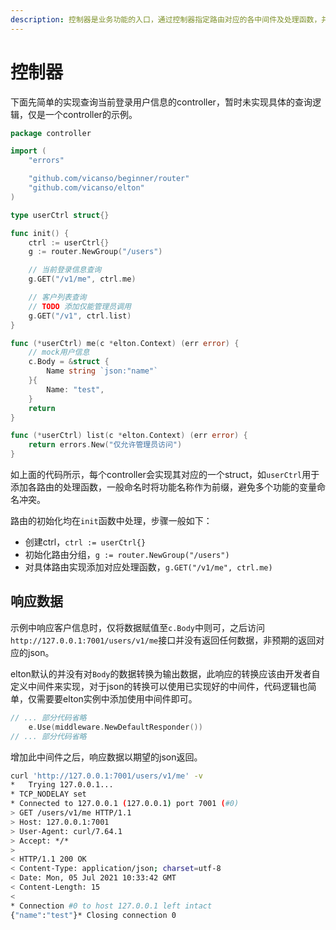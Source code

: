 ```yaml
---
description: 控制器是业务功能的入口，通过控制器指定路由对应的各中间件及处理函数，并调用各服务实现完整的业务功能
---
```


# 控制器

下面先简单的实现查询当前登录用户信息的controller，暂时未实现具体的查询逻辑，仅是一个controller的示例。

```go
package controller

import (
	"errors"

	"github.com/vicanso/beginner/router"
	"github.com/vicanso/elton"
)

type userCtrl struct{}

func init() {
	ctrl := userCtrl{}
	g := router.NewGroup("/users")

	// 当前登录信息查询
	g.GET("/v1/me", ctrl.me)

	// 客户列表查询
	// TODO 添加仅能管理员调用
	g.GET("/v1", ctrl.list)
}

func (*userCtrl) me(c *elton.Context) (err error) {
	// mock用户信息
	c.Body = &struct {
		Name string `json:"name"`
	}{
		Name: "test",
	}
	return
}

func (*userCtrl) list(c *elton.Context) (err error) {
	return errors.New("仅允许管理员访问")
}

```

如上面的代码所示，每个controller会实现其对应的一个struct，如`userCtrl`用于添加各路由的处理函数，一般命名时将功能名称作为前缀，避免多个功能的变量命名冲突。

路由的初始化均在`init`函数中处理，步骤一般如下：

- 创建ctrl，`ctrl := userCtrl{}`
- 初始化路由分组，`g := router.NewGroup("/users")`
- 对具体路由实现添加对应处理函数，`g.GET("/v1/me", ctrl.me)`


## 响应数据

示例中响应客户信息时，仅将数据赋值至`c.Body`中则可，之后访问`http://127.0.0.1:7001/users/v1/me`接口并没有返回任何数据，非预期的返回对应的json。

elton默认的并没有对`Body`的数据转换为输出数据，此响应的转换应该由开发者自定义中间件来实现，对于json的转换可以使用已实现好的中间件[]()，代码逻辑也简单，仅需要要elton实例中添加使用中间件即可。

```go
// ... 部分代码省略
	e.Use(middleware.NewDefaultResponder())
// ... 部分代码省略
```

增加此中间件之后，响应数据以期望的json返回。

```bash
curl 'http://127.0.0.1:7001/users/v1/me' -v
*   Trying 127.0.0.1...
* TCP_NODELAY set
* Connected to 127.0.0.1 (127.0.0.1) port 7001 (#0)
> GET /users/v1/me HTTP/1.1
> Host: 127.0.0.1:7001
> User-Agent: curl/7.64.1
> Accept: */*
>
< HTTP/1.1 200 OK
< Content-Type: application/json; charset=utf-8
< Date: Mon, 05 Jul 2021 10:33:42 GMT
< Content-Length: 15
<
* Connection #0 to host 127.0.0.1 left intact
{"name":"test"}* Closing connection 0
```